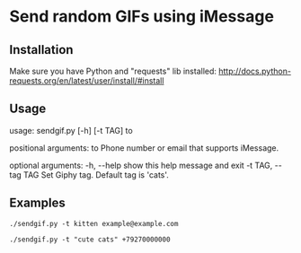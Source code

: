 # Send random GIFs using iMessage

## Installation
Make sure you have Python and "requests" lib installed: http://docs.python-requests.org/en/latest/user/install/#install


## Usage

  usage: sendgif.py [-h] [-t TAG] to
  
  positional arguments:
    to                 Phone number or email that supports iMessage.
  
  optional arguments:
    -h, --help         show this help message and exit
    -t TAG, --tag TAG  Set Giphy tag. Default tag is 'cats'.


## Examples

`./sendgif.py -t kitten example@example.com`

`./sendgif.py -t "cute cats" +79270000000`
